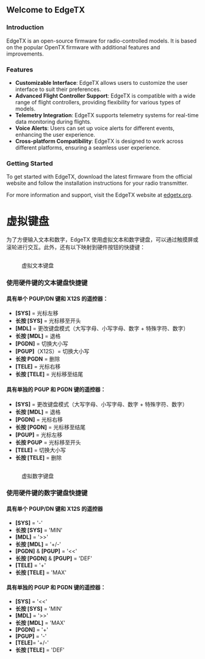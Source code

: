 ## Welcome to EdgeTX

### Introduction

EdgeTX is an open-source firmware for radio-controlled models. It is based on the popular OpenTX firmware with additional features and improvements.

### Features

- **Customizable Interface**: EdgeTX allows users to customize the user interface to suit their preferences.
- **Advanced Flight Controller Support**: EdgeTX is compatible with a wide range of flight controllers, providing flexibility for various types of models.
- **Telemetry Integration**: EdgeTX supports telemetry systems for real-time data monitoring during flights.
- **Voice Alerts**: Users can set up voice alerts for different events, enhancing the user experience.
- **Cross-platform Compatibility**: EdgeTX is designed to work across different platforms, ensuring a seamless user experience.

### Getting Started

To get started with EdgeTX, download the latest firmware from the official website and follow the installation instructions for your radio transmitter.

For more information and support, visit the EdgeTX website at [edgetx.org](https://edgetx.org).

# 虚拟键盘

为了方便输入文本和数字，EdgeTX 使用虚拟文本和数字键盘，可以通过触摸屏或滚轮进行交互。此外，还有以下映射到硬件按钮的快捷键：

<figure><img src="/.gitbook/assets/keyboard1.png" alt=""><figcaption><p>虚拟文本键盘</p></figcaption></figure>

### 使用硬件键的文本键盘快捷键

#### 具有单个 PGUP/DN 键和 X12S 的遥控器：

* **\[SYS]** = 光标左移
* **长按 \[SYS]** = 光标移至开头
* **\[MDL]** = 更改键盘模式（大写字母、小写字母、数字 + 特殊字符、数字）
* **长按 \[MDL]** = 退格
* **\[PGDN]** = 切换大小写
* **\[PGUP]**（X12S）= 切换大小写
* **长按 PGDN** = 删除
* **\[TELE]** = 光标右移
* **长按 \[TELE]** = 光标移至结尾

#### 具有单独的 PGUP 和 PGDN 键的遥控器：

* **\[SYS]** = 更改键盘模式（大写字母、小写字母、数字 + 特殊字符、数字）
* **长按 \[MDL]** = 退格
* **\[PGDN]** = 光标右移
* **长按 \[PGDN]** = 光标移至结尾
* **\[PGUP]** = 光标左移
* **长按 PGUP** = 光标移至开头
* **\[TELE]** = 切换大小写
* **长按 \[TELE]** = 删除

<figure><img src="/.gitbook/assets/Keyboard2.png" alt=""><figcaption><p>虚拟数字键盘</p></figcaption></figure>

### 使用硬件键的数字键盘快捷键

#### 具有单个 PGUP/DN 键和 X12S 的遥控器

* **\[SYS]** = '-'
* **长按 \[SYS]** = 'MIN'
* **\[MDL]** = '>>'
* **长按 \[MDL]** = '+/-'
* **\[PGDN]** & **\[PGUP]** = '<<'
* **长按 \[PGDN]** & **\[PGUP]** = 'DEF'
* **\[TELE]** = '+'
* **长按 \[TELE]** = 'MAX'

#### 具有单独的 PGUP 和 PGDN 键的遥控器：

* **\[SYS]** = '<<'
* **长按 \[SYS]** = 'MIN'
* **\[MDL]** = '>>'
* **长按 \[MDL]** = 'MAX'
* **\[PGDN]** = '+'
* **\[PGUP]** = '-'
* **\[TELE]**= '+/-'
* **长按 \[TELE]** = 'DEF'